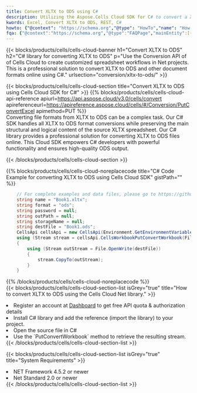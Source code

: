 ```yaml
---
title: Convert XLTX to ODS using C# 
description: Utilizing the Aspose.Cells Cloud SDK for C# to convert a XLTX format file to a ODS format file. 
kwords: Excel, Convert XLTX to ODS, REST, C#
howto: {"@context": "https://schema.org","@type": "HowTo","name": "How to convert XLTX to ODS using the Cells Cloud Net library.","description": "How to convert XLTX to ODS using the Cells Cloud Net library.","image": {"@type": "ImageObject"},"url": "/net/conversion/xltx-to-ods/","step": [{ "@type": "HowToStep","name": "How to convert XLTX to ODS using the Cells Cloud Net library. step 1", "image": {"@type": "ImageObject",},"url": "/net/conversion/xltx-to-ods/","text": "Register an account at <a href='https://dashboard.aspose.cloud/'>Dashboard</a> to get free API quota & authorization details",},{ "@type": "HowToStep","name": "How to convert XLTX to ODS using the Cells Cloud Net library. step 1", "image": {"@type": "ImageObject",},"url": "/net/conversion/xltx-to-ods/","text": "Install C# library and add the reference (import the library) to your project.",},{ "@type": "HowToStep","name": "How to convert XLTX to ODS using the Cells Cloud Net library. step 1", "image": {"@type": "ImageObject",},"url": "/net/conversion/xltx-to-ods/","text": "Open the source file in C#",},{ "@type": "HowToStep","name": "How to convert XLTX to ODS using the Cells Cloud Net library. step 1", "image": {"@type": "ImageObject",},"url": "/net/conversion/xltx-to-ods/","text": "Use the `PutConvertWorkbook` method to retrieve the resulting stream.",}, ],"supply": {"@type": "HowToSupply","name": "document"},"tool": [{"@type": "HowToTool","name": "Visual Studio, Visual Studio Code, Rider "},{"@type": "HowToTool","name": "Aspose Cells"}],"totalTime": "PT6M"}
fqa: {"@context":"https://schema.org","@type":"FAQPage","mainEntity":[{"@type":"Question","name":"Why convert file formats in C# using REST API?","acceptedAnswer":{"@type":"Answer","text":"Documents are encoded in many ways, and some files may be incompatible with the software you use. To open and read such files, just convert them to appropriate file formats.<br/><ol><li>Install .NET SDK and add the reference (import the library) to your project.</li><li>Open the source file in C# using REST API.</li><li>Call the PutConvertWorkbookRequest() method, passing an output filename with required extension.</li><li>Get the result of conversion as a separate file.</li></ol>"}},{"@type":"Question","name":"What file formats can I convert with your C# library?","acceptedAnswer":{"@type":"Answer","text":"We support a variety of file formats for conversion using .NET library, including XLSX, Excel, xls , PDF, CSV, HTML, Markdown, XML, PNG, JPG, TIFF, Json, TXT and many more."}},{"@type":"Question","name":"What is the maximum allowed file size for conversion using this .NET library?","acceptedAnswer":{"@type":"Answer","text":"There are no file size limits for format conversions using .NET library."}}]}
---
```



{{< blocks/products/cells/cells-cloud-banner h1="Convert XLTX to ODS" h2="C# library for converting XLTX to ODS" p="Use the Conversion API of of Cells Cloud to create customized spreadsheet workflows in Net projects. This is a professional solution to convert XLTX to ODS and other document formats online using C#." urlsection="conversion/xltx-to-ods/" >}}

{{< blocks/products/cells/cells-cloud-section  title="Convert XLTX to ODS using Cells Cloud SDK for C#" >}}
{{% blocks/products/cells/cells-cloud-api-reference  apiurl=https://api.aspose.cloud/v3.0/cells/convert  apireferenceurl=https://apireference.aspose.cloud/cells/#/Conversion/PutConvertExcel  apimethod=PUT %}}
<br/>
Converting file formats from XLTX to ODS can be a complex task. Our C# SDK handles all XLTX to ODS format conversions while preserving the main structural and logical content of the source XLTX spreadsheet. Our C# library provides a professional solution for converting XLTX to ODS files online. This Cloud SDK empowers C# developers with powerful functionality and ensures high-quality ODS output.

{{< /blocks/products/cells/cells-cloud-section >}}

{{% blocks/products/cells/cells-cloud-noreplacecode title="C# Code Example for converting XLTX to ODS using Cells Cloud SDK" gistPath="" %}}
 
```cs
    // For complete examples and data files, please go to https://github.com/aspose-cells-cloud/aspose-cells-cloud-dotnet/
    string name = "Book1.xltx";
    string format = "ods";
    string password = null;
    string outPath = null;
    string storageName = null;
    string destFile = "Book1.ods";
    CellsApi cellsApi = new CellsApi(Environment.GetEnvironmentVariable("ProductClientId"), Environment.GetEnvironmentVariable("ProductClientSecret"));
    using (Stream stream = cellsApi.CellsWorkbookPutConvertWorkbook(File.OpenRead(name), format, password, outPath, storageName))
    {
        using (Stream outStream = File.OpenWrite(destFile))
        {
            stream.CopyTo(outStream);
        }
    }
```
 
{{% /blocks/products/cells/cells-cloud-noreplacecode  %}}
<br/>
{{< blocks/products/cells/cells-cloud-section-list isGrey="true"  title="How to convert XLTX to ODS using the Cells Cloud Net library." >}}
<li>Register an account at <a href="https://dashboard.aspose.cloud/">Dashboard</a> to get free API quota & authorization details</li>
<li>Install C# library and add the reference (import the library) to your project.</li>
<li>Open the source file in C#</li>
<li>Use the `PutConvertWorkbook` method to retrieve the resulting stream.</li>
{{< /blocks/products/cells/cells-cloud-section-list >}}

{{< blocks/products/cells/cells-cloud-section-list isGrey="true"  title="System Requirements" >}}
<li>NET Framework 4.5.2 or newer</li>
<li>Net Standard 2.0 or newer</li>
{{< /blocks/products/cells/cells-cloud-section-list >}}
